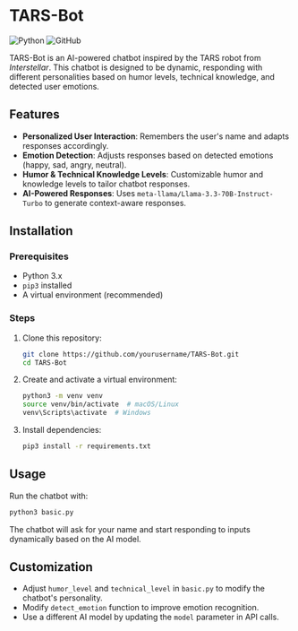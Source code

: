 # TARS-Bot

![Python](https://img.shields.io/badge/Python-3.x-blue) ![GitHub](https://img.shields.io/github/license/qtmgh/basic-contact-book)

TARS-Bot is an AI-powered chatbot inspired by the TARS robot from *Interstellar*. This chatbot is designed to be dynamic, responding with different personalities based on humor levels, technical knowledge, and detected user emotions.

## Features

- **Personalized User Interaction**: Remembers the user's name and adapts responses accordingly.
- **Emotion Detection**: Adjusts responses based on detected emotions (happy, sad, angry, neutral).
- **Humor & Technical Knowledge Levels**: Customizable humor and knowledge levels to tailor chatbot responses.
- **AI-Powered Responses**: Uses `meta-llama/Llama-3.3-70B-Instruct-Turbo` to generate context-aware responses.

## Installation

### Prerequisites

- Python 3.x
- `pip3` installed
- A virtual environment (recommended)

### Steps

1. Clone this repository:
   ```sh
   git clone https://github.com/yourusername/TARS-Bot.git
   cd TARS-Bot
   ```
2. Create and activate a virtual environment:
   ```sh
   python3 -m venv venv
   source venv/bin/activate  # macOS/Linux
   venv\Scripts\activate  # Windows
   ```
3. Install dependencies:
   ```sh
   pip3 install -r requirements.txt
   ```

## Usage

Run the chatbot with:

```sh
python3 basic.py
```

The chatbot will ask for your name and start responding to inputs dynamically based on the AI model.

## Customization

- Adjust `humor_level` and `technical_level` in `basic.py` to modify the chatbot's personality.
- Modify `detect_emotion` function to improve emotion recognition.
- Use a different AI model by updating the `model` parameter in API calls.

